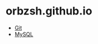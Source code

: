 # orbzsh.github.io

- [Git]
- [MySQL]


[Git]: <https://github.com/orbzsh/orbzsh.github.io/blob/master/git.md>
[MySQL]: <https://github.com/orbzsh/orbzsh.github.io/blob/master/mysql.md>
